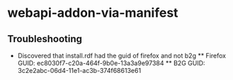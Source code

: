 # webapi-addon-via-manifest

## Troubleshooting
* Discovered that install.rdf had the guid of firefox and not b2g
** Firefox GUID: ec8030f7-c20a-464f-9b0e-13a3a9e97384
** B2G GUID: 3c2e2abc-06d4-11e1-ac3b-374f68613e61